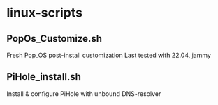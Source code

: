 # linux-scripts

## PopOs_Customize.sh

Fresh Pop_OS post-install customization
Last tested with 22.04, jammy

## PiHole_install.sh

Install & configure PiHole with unbound DNS-resolver

